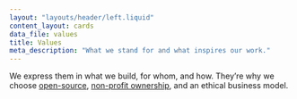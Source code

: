 ```yaml
---
layout: "layouts/header/left.liquid"
content_layout: cards
data_file: values
title: Values
meta_description: "What we stand for and what inspires our work."
---
```


We express them in what we build, for whom, and how. They’re why we choose [open-source](https://github.com/{{site.github}}), [non-profit ownership](/policies/governance/), and an ethical business model.
